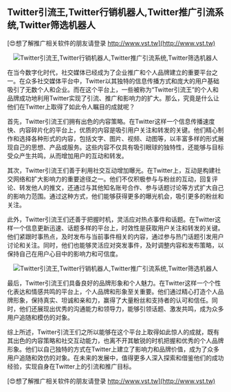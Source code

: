 ## **Twitter引流王,Twitter行销机器人,Twitter推广引流系统,Twitter筛选机器人**

[😍想了解推广相关软件的朋友请登录 http://www.vst.tw](http://www.vst.tw)

 <center><img src="https://vst.tw/MP4/tuiguang/png/6.png" alt="Twitter引流王,Twitter行销机器人,Twitter推广引流系统,Twitter筛选机器人"></center>

在当今数字化时代，社交媒体已经成为了企业推广和个人品牌建立的重要平台之一。在众多社交媒体平台中，Twitter以其独特的信息传播方式和庞大的用户基础吸引了无数个人和企业。而在这个平台上，一些被称为“Twitter引流王”的个人和品牌成功地利用Twitter实现了引流、推广和影响力的扩大。那么，究竟是什么让他们在Twitter上取得了如此令人瞩目的成就呢？

首先，Twitter引流王们拥有出色的内容策略。在Twitter这样一个信息传播速度快、内容碎片化的平台上，优质的内容是吸引用户关注和转发的关键。他们精心制作和选择各种形式的内容，包括文字、图片、视频、动图等，以丰富多样的形式展现自己的思想、产品或服务。这些内容不仅具有吸引眼球的独特性，还能够与目标受众产生共鸣，从而增加用户的互动和转发。

其次，Twitter引流王们善于利用社交互动增加曝光。在Twitter上，互动是构建社交网络和扩大影响力的重要途径之一。他们不仅积极参与与粉丝的互动，回复评论、转发他人的推文，还通过与其他知名账号合作、参与话题讨论等方式扩大自己的影响力范围。通过这种方式，他们能够获得更多的曝光机会，吸引更多的粉丝和关注。

此外，Twitter引流王们还善于把握时机，灵活应对热点事件和话题。在Twitter这样一个信息更新迅速、话题多样的平台上，时效性是获取用户关注和转发的关键。他们紧跟时事热点，及时发布与当前事件相关的内容，通过参与热门话题引发用户讨论和关注。同时，他们也能够灵活应对突发事件，及时调整内容和发布策略，以保持自己在用户心目中的影响力和可信度。

 <center><img src="https://vst.tw/MP4/tuiguang/png/2.png" alt="Twitter引流王,Twitter行销机器人,Twitter推广引流系统,Twitter筛选机器人"></center>

最后，Twitter引流王们具备良好的品牌形象和个人魅力。在Twitter这样一个个性化表达和情感共鸣的平台上，个人品牌和形象至关重要。他们通过精心打造个人品牌形象，保持真实、坦诚和亲和力，赢得了大量粉丝和支持者的认可和信任。同时，他们还展现出优秀的沟通能力和领导力，能够引领话题、激发共鸣，成为众多用户追随和模仿的对象。

综上所述，Twitter引流王们之所以能够在这个平台上取得如此惊人的成就，既有其出色的内容策略和社交互动能力，也离不开其敏锐的时机把握和优秀的个人品牌形象。他们以自己独特的方式在Twitter上建立了影响力和品牌价值，成为了众多用户追随和效仿的对象。在未来的发展中，值得更多人深入探索和借鉴他们的成功经验，实现自身在Twitter上的引流和推广目标。

[😍想了解推广相关软件的朋友请登录 http://www.vst.tw](http://www.vst.tw)



